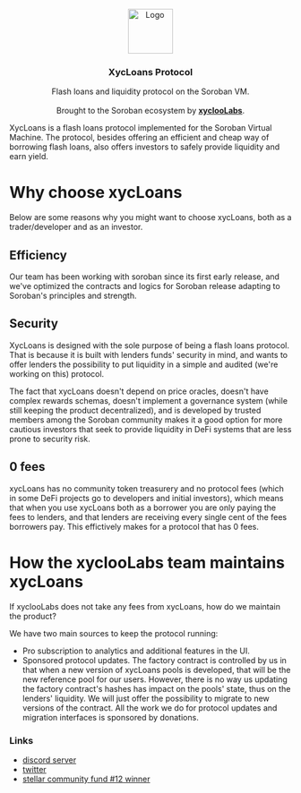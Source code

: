 <br />
<div align="center">
  <a href="https://xycloo.com/">
    <img src="./assets/logo.png" alt="Logo" width="80" height="80">
  </a>

  <h3 align="center">XycLoans Protocol</h3>

  <p align="center">
    Flash loans and liquidity protocol on the Soroban VM.
    <br />
    <br />
    Brought to the Soroban ecosystem by <a href="https://github.com/othneildrew/Best-README-Template"><strong>xyclooLabs</strong></a>.
    
  </p>
</div>


XycLoans is a flash loans protocol implemented for the Soroban Virtual Machine.
The protocol, besides offering an efficient and cheap way of borrowing flash loans, also offers investors to safely provide liquidity and earn yield. 


# Why choose xycLoans

Below are some reasons why you might want to choose xycLoans, both as a trader/developer and as an investor. 

## Efficiency

Our team has been working with soroban since its first early release, and we've optimized the contracts and logics for Soroban release adapting to Soroban's principles and strength.

## Security

XycLoans is designed with the sole purpose of being a flash loans protocol. That is because it is built with lenders funds' security in mind, and wants to offer lenders the possibility to put liquidity in a simple and audited (we're working on this) protocol. 

The fact that xycLoans doesn't depend on price oracles, doesn't have complex rewards schemas, doesn't implement a governance system (while still keeping the product decentralized), and is developed by trusted members among the Soroban community makes it a good option for more cautious investors that seek to provide liquidity in DeFi systems that are less prone to security risk.

## 0 fees
xycLoans has no community token treasurery and no protocol fees (which in some DeFi projects go to developers and initial investors), which means that when you use xycLoans both as a borrower you are only paying the fees to lenders, and that lenders are receiving every single cent of the fees borrowers pay. This effictively makes for a protocol that has 0 fees.

# How the xyclooLabs team maintains xycLoans

If xyclooLabs does not take any fees from xycLoans, how do we maintain the product?

We have two main sources to keep the protocol running:
- Pro subscription to analytics and additional features in the UI.
- Sponsored protocol updates. The factory contract is controlled by us in that when a new version of xycLoans pools is developed, that will be the new reference pool for our users. However, there is no way us updating the factory contract's hashes has impact on the pools' state, thus on the lenders' liquidity. We will just offer the possibility to migrate to new versions of the contract. All the work we do for protocol updates and migration interfaces is sponsored by donations. 

### Links
- [discord server](https://discord.com/invite/w7fBhSS34Q)
- [twitter](https://twitter.com/xyclooLabs)
- [stellar community fund #12 winner](https://communityfund.stellar.org/projects/xycloans-scf-12)


[stars-url]: https://github.com/xycloo/xycloans/stargazers
[contributors-url]: https://github.com/xycloo/xycloans/graphs/contributors
